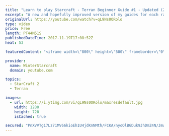 ```yaml
---
title: "Learn to play Starcraft - Terran Beginner Guide #1 - Updated (2017 LOTV)"
excerpt: "A new and hopefully improved version of my guides for each race where I go over as many basics as possible while doing it live :)  I strongly believe that a super structured guide style is not very helpful compared to watching/playing the game actively.  Feedback is greatly appreciated. -- Watch live"
originalUrl: https://youtube.com/watch?v=qL9Ns0ORolo
type: video
price: Free
length: PT44M51S
publishedDateTime: 2017-11-19T17:08:52Z
heat: 53

featuredContent: "<iframe width=\"800\" height=\"500\" frameborder=\"0\" src=\"https://www.youtube.com/embed/qL9Ns0ORolo\" allow=\"accelerometer; autoplay; encrypted-media; gyroscope; picture-in-picture\" allowfullscreen></iframe>"

provider:
  name: WinterStarcraft
  domain: youtube.com

topics:
  - StarCraft 2
  - Terran

images:
  - url: https://i.ytimg.com/vi/qL9Ns0ORolo/maxresdefault.jpg
    width: 1280
    height: 720
    isCached: true

secured: "PnXVVTg17Lz71MV66kioEh1U4jdKnNMth/FCKA/nyoOlBGDuk9JhDmZ4N/Jmw4T3q/RvcVMFOIAIu8MlvOTGkRWf5WbecwToZQd+uP3H74qgX1+aerRFYrKkfSvTMOmeZIbrAUrWWFwHKHtKTNJq6KX3obHHLTPPS0ZuZmdVCfX/xnMJYD/eTdnzJhiGBE2R7iRrl1aE9O2Di6W22CpA4Xu6oskcK3KPlXCx7bzww0t1MhKc5G4glqHhF6sJKOvAlyL23E4hboq6HihwKtdXTReI7MDFKBF+zTsZY70f0k+b6T0yOABnedVeB0vjiEnfSGt9IHO29wqd4TrvPydEvi9bKsgoOeHZQaDxyPBJXXlXCeI7eL+r+Va6rbyeL6tdEBanhsXJ2/NE6qB0MNLp/KMb6atsp/jK2UjiM3eS1JLIlSBZAVyoCPPPupFvrgYJ;7Da+DyfdaFDcU4Qx+b9m6A=="
---
```


